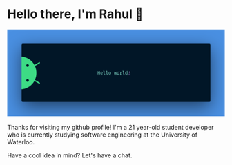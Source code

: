 # Hello there, I'm Rahul :wave:

![Hello Word](https://github.com/RahulAggarwal1016/RahulAggarwal1016/blob/master/banner.png)

Thanks for visiting my github profile! I'm a 21 year-old student developer who is currently studying software engineering at the University of Waterloo.

Have a cool idea in mind? Let's have a chat.
